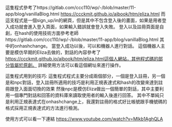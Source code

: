 這隻程式參考了https://gitlab.com/ccc110/wp/-/blob/master/11-app/blog/vanillaBlog.html
             https://ccckmit.github.io/aibook/htm/eliza.html
而這支程式是一個sign_up/in的網頁，但是其中不包含登入後的畫面，如果是用者登入成功就會進入登入頁面，如果輸入錯誤就會登入失敗。
登入以及註冊頁面是自創，在hash的使用技術方面參考老師https://gitlab.com/ccc110/wp/-/blob/master/11-app/blog/vanillaBlog.html 其中的onhashchange。
當登入成功以後，可以和機器人進行對話。
這個機器人主要是模仿早期的Eliza去做的，對話的內容參考了 https://ccckmit.github.io/aibook/htm/eliza.html這個人網站，其他程式碼的部分皆屬於原創。
詳細使用方法可以看這個網址來進行操作。

這隻程式用到的技巧:
  這隻程式程式主要分成兩個部分，一個是登入註冊，另一個是和npc對話，登入註冊所適用的技巧是利用正規表達式和hash的改變來達到註冊跟登入面面切換的效果
  然後npc是模仿Eliza做出一個簡單的對話，其中主要利用一個專門對話和回答的資料庫來讀取使用者的輸入後進行回答。
  其中不單純只是利用正規表達式在onhashchange上，我還對註冊的格式好比帳號跟手機號碼的格式採用正規表達式的方法進行檢測。
  
使用方式可以看一下連結
https://www.youtube.com/watch?v=MIkb1AghQLA
